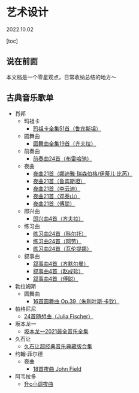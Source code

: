 # 艺术设计

2022.10.02

[toc]

## 说在前面

本文档是一个零星观点，日常收纳总结的地方～

## 古典音乐歌单

* 肖邦
  * 玛祖卡
    * [玛祖卡全集51首（鲁宾斯坦）](https://www.bilibili.com/video/BV1PD4y1F7mm)
  * 圆舞曲
    * [圆舞曲全集19首（齐夫拉）](https://www.bilibili.com/video/BV1Sa4y1j7fD)
  * 前奏曲
    * [前奏曲24首（布雷哈驰）](https://www.bilibili.com/video/BV1od4y1S7us/)
  * 夜曲
    * [夜曲21首（娜迪雅·瑞森伯格/伊蒂儿·比芮）](https://www.bilibili.com/video/BV1tR4y1M74T/)
    * [夜曲21首（鲁宾斯坦）](https://www.bilibili.com/video/BV1wx411D7B4/)
    * [夜曲21首（李云迪）](https://www.bilibili.com/video/BV1nx411i7co/)
    * [夜曲21首（邓泰山）](https://www.bilibili.com/video/BV1U3411r7sr/)
    * [夜曲21首（傅聪）](https://www.bilibili.com/video/BV1fU4y1E7p8)
  * 即兴曲
    * [即兴曲4首（齐夫拉）](https://www.bilibili.com/video/BV1Vi4y1972i)
  * 练习曲
    * [练习曲24首（科尔托）](https://www.bilibili.com/video/BV1Tf4y1c75G/)
    * [练习曲24首（阿劳）](https://www.bilibili.com/video/BV1nC4y1h7mk)
    * [练习曲24首（瓦伦提娜）](https://www.bilibili.com/video/BV1Ri4y1b7gR/)
  * 叙事曲
    * [叙事曲4首（齐默尔曼）](https://www.bilibili.com/video/BV13x411E7qE)
    * [叙事曲4首（赵成珍）](https://www.bilibili.com/video/BV1p4411r7mC)
    * [叙事曲4首（傅聪）](https://www.bilibili.com/video/BV1QQ4y1f7wW/)
* 勃拉姆斯
  * 圆舞曲
    * [16首圆舞曲 Op.39（朱利叶斯·卡钦）](https://www.bilibili.com/video/BV1vS4y1t7KD)
* 帕格尼尼
  * [24首随想曲（Julia Fischer）](https://www.bilibili.com/video/BV12t4y1H7LR)
* 坂本龙一
  * [坂本龙一2021最全音乐全集](https://www.bilibili.com/video/BV1QP41137aF)
* 久石让
  * [久石让超经典音乐典藏版合集](https://www.bilibili.com/video/BV1ja411P762)
* 约翰·菲尔德
  * 夜曲
    * [18首夜曲 John Field](https://www.bilibili.com/video/BV1ob411z7ax)
* 阿韦拉多
  * [升c小调夜曲](https://www.bilibili.com/video/BV1Gb411S7k5)
